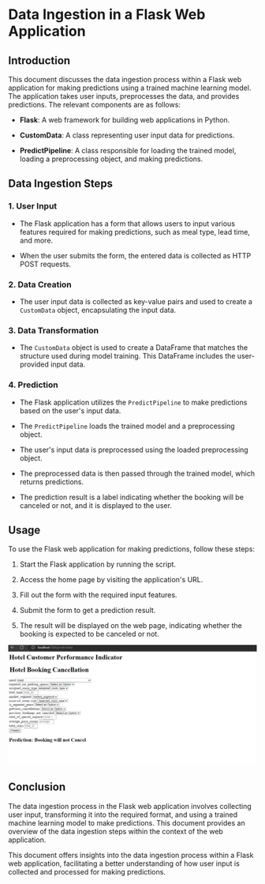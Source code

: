# Data Ingestion in a Flask Web Application

## Introduction

This document discusses the data ingestion process within a Flask web application for making predictions using a trained machine learning model. The application takes user inputs, preprocesses the data, and provides predictions. The relevant components are as follows:

- **Flask**: A web framework for building web applications in Python.

- **CustomData**: A class representing user input data for predictions.

- **PredictPipeline**: A class responsible for loading the trained model, loading a preprocessing object, and making predictions.

## Data Ingestion Steps

### 1. User Input

- The Flask application has a form that allows users to input various features required for making predictions, such as meal type, lead time, and more.

- When the user submits the form, the entered data is collected as HTTP POST requests.

### 2. Data Creation

- The user input data is collected as key-value pairs and used to create a `CustomData` object, encapsulating the input data.

### 3. Data Transformation

- The `CustomData` object is used to create a DataFrame that matches the structure used during model training. This DataFrame includes the user-provided input data.

### 4. Prediction

- The Flask application utilizes the `PredictPipeline` to make predictions based on the user's input data.

- The `PredictPipeline` loads the trained model and a preprocessing object.

- The user's input data is preprocessed using the loaded preprocessing object.

- The preprocessed data is then passed through the trained model, which returns predictions.

- The prediction result is a label indicating whether the booking will be canceled or not, and it is displayed to the user.

## Usage

To use the Flask web application for making predictions, follow these steps:

1. Start the Flask application by running the script.

2. Access the home page by visiting the application's URL.

3. Fill out the form with the required input features.

4. Submit the form to get a prediction result.

5. The result will be displayed on the web page, indicating whether the booking is expected to be canceled or not.

![Image](image-3.png)

## Conclusion

The data ingestion process in the Flask web application involves collecting user input, transforming it into the required format, and using a trained machine learning model to make predictions. This document provides an overview of the data ingestion steps within the context of the web application.

This document offers insights into the data ingestion process within a Flask web application, facilitating a better understanding of how user input is collected and processed for making predictions.

